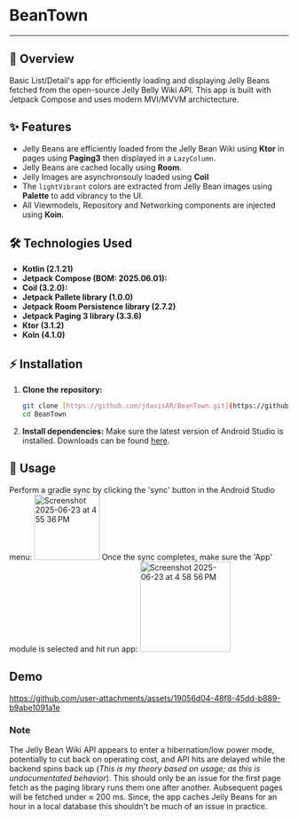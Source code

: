 # BeanTown

---

## 🚀 Overview

Basic List/Detail's app for efficiently loading and displaying Jelly Beans fetched from the open-source Jelly Belly Wiki API. This app is built with Jetpack Compose and uses modern MVI/MVVM archictecture.

## ✨ Features

* Jelly Beans are efficiently loaded from the Jelly Bean Wiki using **Ktor** in pages using **Paging3** then displayed in a `LazyColumn`.
* Jelly Beans are cached locally using **Room**.
* Jelly Images are asynchronsouly loaded using **Coil**
* The `lightVibrant` colors are extracted from Jelly Bean images using **Palette** to add vibrancy to the UI.
* All Viewmodels, Repository and Networking components are injected using **Koin**.

## 🛠️ Technologies Used

* **Kotlin (2.1.21)**
* **Jetpack Compose (BOM: 2025.06.01):**
* **Coil (3.2.0):**
* **Jetpack Pallete library (1.0.0)**
* **Jetpack Room Persistence library (2.7.2)**
* **Jetpack Paging 3 library (3.3.6)**
* **Ktor (3.1.2)**
* **Koin (4.1.0)**

## ⚡ Installation

1.  **Clone the repository:**
    ```bash
    git clone [https://github.com/jdavisAR/BeanTown.git](https://github.com/jdavisAR/BeanTown.git)
    cd BeanTown
    ```
2.  **Install dependencies:**
    Make sure the latest version of Android Studio is installed. Downloads can be found [here](https://developer.android.com/studio).
    
## 🚀 Usage

Perform a gradle sync by clicking the 'sync' button in the Android Studio menu: 
<img width="118" alt="Screenshot 2025-06-23 at 4 55 36 PM" src="https://github.com/user-attachments/assets/ea2227a3-f42a-41b9-bc64-e36f38ff5afe" />
Once the sync completes, make sure the 'App' module is selected and hit run app: 
<img width="163" alt="Screenshot 2025-06-23 at 4 58 56 PM" src="https://github.com/user-attachments/assets/f143e8a4-301c-45a9-92f2-6c2db4f52cc5" />

## Demo

https://github.com/user-attachments/assets/19056d04-48f8-45dd-b889-b9abe1091a1e

### Note

The Jelly Bean Wiki API appears to enter a hibernation/low power mode, potentially to cut back on operating cost, and API hits are delayed while the backend spins back up (_This is my theory based on usage; as this is undocumentated behavior_). This should only be an issue for the first page fetch as the paging library runs them one after another. Aubsequent pages will be fetched under ≈ 200 ms. Since, the app caches Jelly Beans for an hour in a local database this shouldn't be much of an issue in practice.

